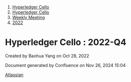 1. [Hyperledger Cello](index.html)
2. [Hyperledger Cello](Hyperledger-Cello_21659650.html)
3. [Weekly Meeting](Weekly-Meeting_21659700.html)
4. [2022](2022_45350998.html)

# Hyperledger Cello : 2022-Q4

Created by Baohua Yang on Oct 28, 2022

Document generated by Confluence on Nov 26, 2024 15:04

[Atlassian](http://www.atlassian.com/)
